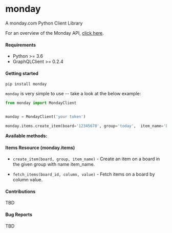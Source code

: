 # monday
A monday.com Python Client Library


For an overview of the Monday API, [click here](https://monday.com/developers/v2#introduction-section).


#### Requirements
- Python >= 3.6
- GraphQLClient >= 0.2.4

#### Getting started
`pip install monday`

`monday` is very simple to use -- take a look at the below example:
```python
from monday import MondayClient


monday = MondayClient('your token')

monday.items.create_item(board='12345678', group='today',  item_name='Do a thing'

```

**Available methods:**
#### Items Resource (monday.items)
- `create_item(board, group, item_name)` - Create an item on a board in the given group with name item_name. 

- `fetch_items(board_id, column, value)` - Fetch items on a board by column value.


#### Contributions
TBD

#### Bug Reports
TBD 
